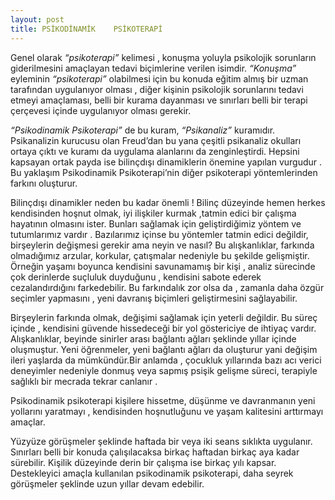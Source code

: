 ```yaml
---
layout: post
title: PSİKODİNAMİK    PSİKOTERAPİ
---
```


Genel olarak   _“psikoterapi”_  kelimesi , konuşma    yoluyla  psikolojik sorunların giderilmesini
amaçlayan  tedavi  biçimlerine  verilen isimdir.  _“Konuşma”_  eyleminin  _“psikoterapi”_  olabilmesi için  bu
konuda eğitim almış bir uzman tarafından  uygulanıyor olması , diğer kişinin  psikolojik sorunlarını tedavi
etmeyi  amaçlaması, belli bir  kurama dayanması  ve  sınırları   belli bir  terapi  çerçevesi  içinde
uygulanıyor olması gerekir.

_“Psikodinamik  Psikoterapi”_ de   bu kuram,  _“Psikanaliz”_ kuramıdır. Psikanalizin kurucusu olan
Freud’dan bu yana  çeşitli  psikanaliz  okulları ortaya çıktı ve kuramı da  uygulama  alanlarını da
zenginleştirdi. Hepsini  kapsayan ortak  payda  ise  bilinçdışı dinamiklerin önemine yapılan vurgudur .  Bu
yaklaşım   Psikodinamik Psikoterapi’nin  diğer  psikoterapi  yöntemlerinden  farkını  oluşturur.


Bilinçdışı dinamikler neden bu kadar önemli !  Bilinç düzeyinde  hemen herkes  kendisinden hoşnut
olmak, iyi ilişkiler kurmak  ,tatmin edici bir  çalışma  hayatının olmasını ister.  Bunları  sağlamak için
geliştirdiğimiz  yöntem ve tutumlarımız vardır . Bazılarımız  içinse bu  yöntemler  tatmin edici  değildir,
birşeylerin  değişmesi  gerekir  ama neyin  ve nasıl? Bu alışkanlıklar, farkında olmadığımız arzular,
korkular, çatışmalar nedeniyle bu şekilde gelişmiştir. Örneğin yaşamı boyunca  kendisini savunamamış
bir kişi ,  analiz sürecinde çok derinlerde  suçluluk  duyduğunu  , kendisini sabote ederek cezalandırdığını
farkedebilir. Bu farkındalık  zor olsa da  , zamanla  daha özgür seçimler  yapmasını  , yeni davranış
biçimleri  geliştirmesini  sağlayabilir.

Birşeylerin farkında olmak,  değişimi sağlamak için yeterli değildir. Bu süreç içinde  , kendisini
güvende hissedeceği  bir  yol göstericiye de ihtiyaç  vardır.  Alışkanlıklar,  beyinde  sinirler arası  bağlantı
ağları şeklinde  yıllar içinde  oluşmuştur.  Yeni  öğrenmeler,  yeni  bağlantı ağları da  oluşturur  yani
değişim  ileri yaşlarda da mümkündür.Bir anlamda ,  çocukluk yıllarında  bazı acı verici deneyimler
nedeniyle  donmuş  veya  sapmış  psişik   gelişme süreci,  terapiyle sağlıklı  bir  mecrada   tekrar  canlanır .

Psikodinamik psikoterapi kişilere  hissetme, düşünme  ve davranmanın  yeni yollarını yaratmayı ,
kendisinden  hoşnutluğunu  ve yaşam kalitesini arttırmayı  amaçlar.

Yüzyüze görüşmeler şeklinde  haftada  bir  veya iki  seans sıklıkta  uygulanır.  Sınırları  belli   bir
konuda  çalışılacaksa  birkaç  haftadan   birkaç aya kadar  sürebilir.  Kişilik  düzeyinde derin bir çalışma ise
birkaç yılı kapsar. Destekleyici amaçla  kullanılan  psikodinamik psikoterapi, daha seyrek görüşmeler
şeklinde uzun yıllar devam edebilir.
